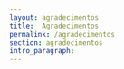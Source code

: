 ```yaml
---
layout: agradecimentos
title:  Agradecimentos
permalink: /agradecimentos
section: agradecimentos
intro_paragraph: 
---
```



